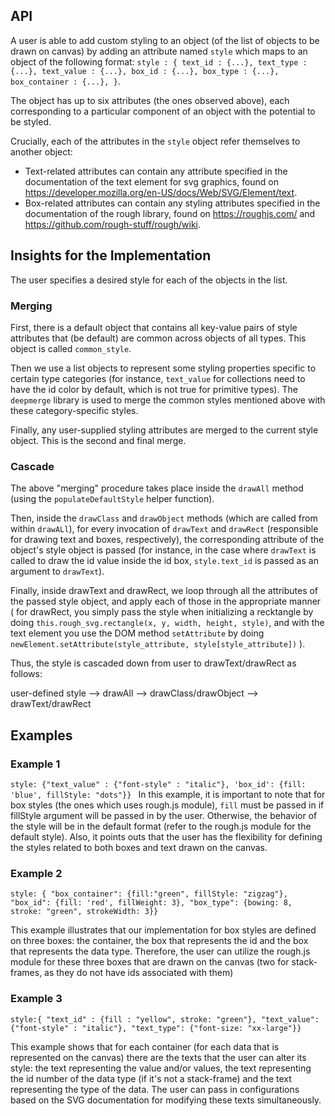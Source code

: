 ## API

A user is able to add custom styling to an object 
(of the list of objects to be drawn on canvas) by
adding an attribute named `style` which maps to an object of the 
following format:
`
style : {
text_id : {...},
text_type : {...},
text_value : {...},
box_id : {...},
box_type : {...},
box_container : {...},
}
`.

The object has up to six attributes (the ones observed above), each 
corresponding to a particular component of an object with the potential
to be styled.

Crucially, each of the attributes in the `style` object refer themselves
to another object:
- Text-related attributes can contain any attribute specified in the
documentation of the text element for svg graphics, found on 
https://developer.mozilla.org/en-US/docs/Web/SVG/Element/text.
- Box-related attributes can contain any styling attributes specified in the
  documentation of the rough library, found on https://roughjs.com/ and
  https://github.com/rough-stuff/rough/wiki.


## Insights for the Implementation
The user specifies a desired style for each of the objects in the list.

### Merging
First, there is a default object that contains all key-value pairs of style attributes
that (be default) are common across objects of all types. This object is called `common_style`.

Then we use a list objects to represent some styling properties specific to certain type categories
(for instance, `text_value` for collections need to have the id color by default, which
is not true for primitive types). The `deepmerge` library is used to merge the common styles
mentioned above with these category-specific styles.

Finally, any user-supplied styling attributes are merged to the current style object.
This is the second and final merge.

### Cascade
The above "merging" procedure takes place inside the `drawAll` method (using the 
`populateDefaultStyle` helper function).

Then, inside the `drawClass` and `drawObject` methods (which are called from within
`drawALl`), for every invocation of `drawText` and `drawRect` (responsible for drawing
text and boxes, respectively), the corresponding attribute of the object's style 
object is passed (for instance, in the case where `drawText` is called to draw the id value
inside the id box, `style.text_id` is passed as an argument to `drawText`).

Finally, inside drawText and drawRect, we loop through all the attributes of the
passed style object, and apply each of those in the appropriate manner (
for drawRect, you simply pass the style when initializing a recktangle by doing
`this.rough_svg.rectangle(x, y, width, height, style)`, and with the text element you
use the DOM method `setAttribute` by doing `newElement.setAttribute(style_attribute, style[style_attribute])`
).

Thus, the style is cascaded down from user to drawText/drawRect as follows:

user-defined style --> drawAll --> drawClass/drawObject --> drawText/drawRect


## Examples

### Example 1
`style:
        {"text_value" : {"font-style" : "italic"},
        'box_id': {fill: 'blue', fillStyle: "dots"}}
`
In this example, it is important to note that for box styles 
(the ones which uses rough.js module), `fill` must be passed in if 
fillStyle argument will be passed in by the user. Otherwise, the behavior of the style will be in the default format
(refer to the rough.js module for the default style). Also, it points outs that the user has the 
flexibility for defining the styles related to both boxes and text drawn on the canvas.

### Example 2

`style: {
        "box_container": {fill:"green", fillStyle: "zigzag"},
        "box_id": {fill: 'red', fillWeight: 3},
        "box_type": {bowing: 8, stroke: "green", strokeWidth: 3}}`

This example illustrates that our implementation for box styles are defined on
three boxes: the container, the box that represents the id and the box that represents
the data type. Therefore, the user can utilize the rough.js module for these three boxes that
are drawn on the canvas (two for stack-frames, as they do not have ids associated with them)


### Example 3

`style:{
      "text_id" : {fill : "yellow", stroke: "green"},
      "text_value": {"font-style" : "italic"},
      "text_type": {"font-size: "xx-large"}}`

This example shows that for each container (for each data that is represented on the canvas)
there are the texts that the user can alter its style: the text representing the value and/or values,
the text representing the id number of the data type (if it's not a stack-frame) and the text representing
the type of the data. The user can pass in configurations based on the SVG documentation for modifying these texts
simultaneously.
